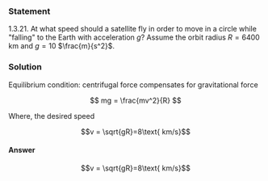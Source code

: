 ###  Statement 

$1.3.21.$ At what speed should a satellite fly in order to move in a circle while "falling" to the Earth with acceleration $g$? Assume the orbit radius $R = 6400$ km and $g = 10$ $\frac{m}{s^2}$. 

### Solution

Equilibrium condition: centrifugal force compensates for gravitational force 

$$ mg = \frac{mv^2}{R} $$ 

Where, the desired speed 

$$v = \sqrt{gR}=8\text{ km/s}$$ 

#### Answer

$$v = \sqrt{gR}=8\text{ km/s}$$ 
